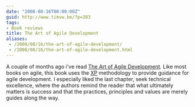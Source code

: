 ```yaml
---
date: "2008-08-16T00:00:00Z"
guid: http://www.timvw.be/?p=383
tags:
- Book reviews
title: The Art of Agile Development
aliases:
 - /2008/08/16/the-art-of-agile-development/
 - /2008/08/16/the-art-of-agile-development.html
---
```

A couple of months ago i've read [The Art of Agile Development](http://www.amazon.com/Art-Agile-Development-James-Shore/dp/0596527675/ref=pd_bbs_sr_1?ie=UTF8&s=books&qid=1218864880&sr=1-1). Like most books on agile, this book uses the [XP](http://en.wikipedia.org/wiki/Extreme_programming) methodology to provide guidance for agile development. I especially liked the last chapter, seek technical excellence, where the authors remind the reader that what ultimately matters is success and that the practices, principles and values are merely guides along the way.